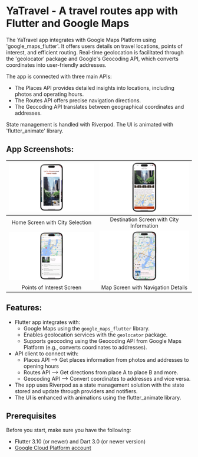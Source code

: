 # YaTravel - A travel routes app with Flutter and Google Maps

The YaTravel app integrates with Google Maps Platform using 'google_maps_flutter'. It offers users details on travel locations, points of interest, and efficient routing. Real-time geolocation is facilitated through the 'geolocator' package and Google's Geocoding API, which converts coordinates into user-friendly addresses.

The app is connected with three main APIs:
* The Places API provides detailed insights into locations, including photos and operating hours.
* The Routes API offers precise navigation directions.
* The Geocoding API translates between geographical coordinates and addresses.

State management is handled with Riverpod. The UI is animated with 'flutter_animate' library. 

## App Screenshots: 
| ![Travel Routes App 3](screenshots/travel_routes_3.png) | ![Travel Routes App 2](screenshots/travel_routes_2.png) |
|:---:|:---:|
| Home Screen with City Selection | Destination Screen with City Information | 
| ![Travel Routes App 1](screenshots/travel_routes_1.png) | ![Travel Routes App 4](screenshots/travel_routes_4.png) |
| Points of Interest Screen | Map Screen with Navigation Details |


## Features: 
* Flutter app integrates with:
  * Google Maps using the `google_maps_flutter` library.
  * Enables geolocation services with the `geolocator` package.
  * Supports geocoding using the Geocoding API from Google Maps Platform (e.g., converts coordinates to addresses).
* API client to connect with:
  * Places API --> Get places information from photos and addresses to opening hours
  * Routes API --> Get directions from place A to place B and more. 
  * Geocoding API --> Convert coordinates to addresses and vice versa.
* The app uses Riverpod as a state management solution with the state stored and update through providers and notifiers.
* The UI is enhanced with animations using the flutter_animate library. 

## Prerequisites
Before you start, make sure you have the following:
* Flutter 3.10 (or newer) and Dart 3.0 (or newer version)
* [Google Cloud Platform account](https://console.cloud.google.com/)

